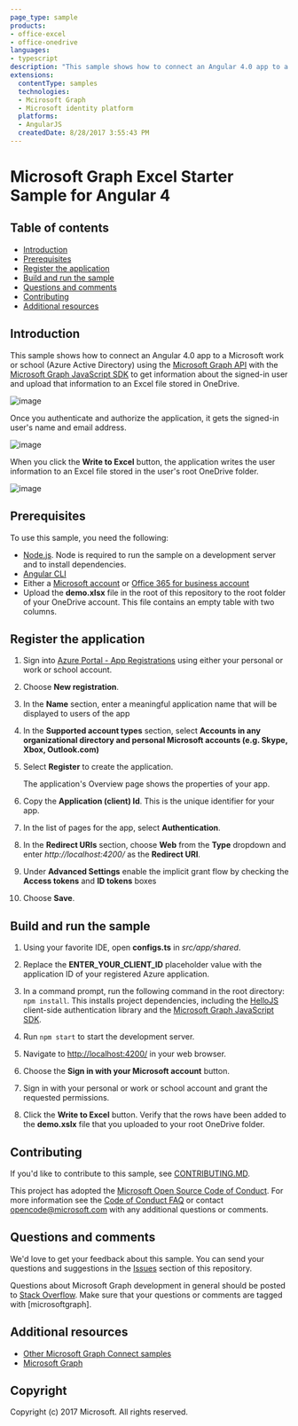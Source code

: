 ```yaml
---
page_type: sample
products:
- office-excel
- office-onedrive
languages:
- typescript
description: "This sample shows how to connect an Angular 4.0 app to a Microsoft work or school account using the Microsoft Graph API."
extensions:
  contentType: samples 
  technologies:
  - Mcirosoft Graph
  - Microsoft identity platform
  platforms:
  - AngularJS
  createdDate: 8/28/2017 3:55:43 PM
---
```

# Microsoft Graph Excel Starter Sample for Angular 4

## Table of contents

* [Introduction](#introduction)
* [Prerequisites](#prerequisites)
* [Register the application](#register-the-application)
* [Build and run the sample](#build-and-run-the-sample)
* [Questions and comments](#questions-and-comments)
* [Contributing](#contributing)
* [Additional resources](#additional-resources)

## Introduction

This sample shows how to connect an Angular 4.0 app to a Microsoft work or school (Azure Active Directory) using the [Microsoft Graph API](https://developer.microsoft.com/en-us/graph/) with the [Microsoft Graph JavaScript SDK](https://github.com/microsoftgraph/msgraph-sdk-javascript) to get information about the signed-in user and upload that information to an Excel file stored in OneDrive.

![image](https://user-images.githubusercontent.com/3375461/28985978-e5d3ea26-7919-11e7-8a69-a52bccd3f46b.png)

Once you authenticate and authorize the application, it gets the signed-in user's name and email address.

![image](readme-images/Angular4ScreenShot.png)

When you click the **Write to Excel** button, the application writes the user information to an Excel file stored in the user's root OneDrive folder.

![image](readme-images/ExcelScreenShot.png)

## Prerequisites

To use this sample, you need the following:
* [Node.js](https://nodejs.org/). Node is required to run the sample on a development server and to install dependencies. 
* [Angular CLI](https://github.com/angular/angular-cli)
* Either a [Microsoft account](https://www.outlook.com) or [Office 365 for business account](https://msdn.microsoft.com/en-us/office/office365/howto/setup-development-environment#bk_Office365Account)
* Upload the **demo.xlsx** file in the root of this repository to the root folder of your OneDrive account. This file contains an empty table with two columns.

## Register the application

1. Sign into [Azure Portal - App Registrations](https://go.microsoft.com/fwlink/?linkid=2083908) using either your personal or work or school account.

2. Choose **New registration**.

3. In the **Name** section, enter a meaningful application name that will be displayed to users of the app

1. In the **Supported account types** section, select **Accounts in any organizational directory and personal Microsoft accounts (e.g. Skype, Xbox, Outlook.com)**  

1. Select **Register** to create the application. 
	
   The application's Overview page shows the properties of your app.

4. Copy the **Application (client) Id**. This is the unique identifier for your app. 

5. In the list of pages for the app, select  **Authentication**.

6. In the **Redirect URIs** section, choose **Web** from the **Type** dropdown and enter *http://localhost:4200/* as the **Redirect URI**. 

1. Under **Advanced Settings** enable the implicit grant flow by checking the **Access tokens** and **ID tokens** boxes 

8. Choose **Save**.

## Build and run the sample

1. Using your favorite IDE, open **configs.ts** in *src/app/shared*.

2. Replace the **ENTER_YOUR_CLIENT_ID** placeholder value with the application ID of your registered Azure application.

3. In a command prompt, run the following command in the root directory: `npm install`. This installs project dependencies, including the [HelloJS](http://adodson.com/hello.js/) client-side authentication library and the [Microsoft Graph JavaScript SDK](https://github.com/microsoftgraph/msgraph-sdk-javascript).
  
4. Run `npm start` to start the development server.

5. Navigate to [http://localhost:4200/](http://localhost:4200/) in your web browser.

6. Choose the **Sign in with your Microsoft account** button.

7. Sign in with your personal or work or school account and grant the requested permissions.

8. Click the **Write to Excel** button. Verify that the rows have been added to the **demo.xslx** file that you uploaded to your root OneDrive folder.


## Contributing

If you'd like to contribute to this sample, see [CONTRIBUTING.MD](/CONTRIBUTING.md).

This project has adopted the [Microsoft Open Source Code of Conduct](https://opensource.microsoft.com/codeofconduct/). For more information see the [Code of Conduct FAQ](https://opensource.microsoft.com/codeofconduct/faq/) or contact [opencode@microsoft.com](mailto:opencode@microsoft.com) with any additional questions or comments.

## Questions and comments

We'd love to get your feedback about this sample. You can send your questions and suggestions in the [Issues](https://github.com/microsoftgraph/angular-excelstarter-sample/issues) section of this repository.

Questions about Microsoft Graph development in general should be posted to [Stack Overflow](https://stackoverflow.com/questions/tagged/microsoftgraph). Make sure that your questions or comments are tagged with [microsoftgraph].
  
## Additional resources

- [Other Microsoft Graph Connect samples](https://github.com/MicrosoftGraph?utf8=%E2%9C%93&query=-Connect)
- [Microsoft Graph](https://developer.microsoft.com/en-us/graph/)

## Copyright
Copyright (c) 2017 Microsoft. All rights reserved.
